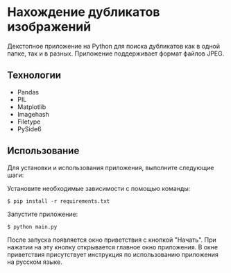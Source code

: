 <h1>Нахождение дубликатов изображений</h1>
Декстопное приложение на Python для поиска дубликатов как в одной папке, так и в разных.
Приложение поддерживает формат файлов JPEG.

<h2>Технологии</h2>

- Pandas
- PIL
- Matplotlib
- Imagehash
- Filetype
- PySide6

<h2>Использование</h2>
Для установки и использования приложения, выполните следующие шаги:

Установите необходимые зависимости с помощью команды:

`$ pip install -r requirements.txt`

Запустите приложение:

`$ python main.py`

После запуска появляется окно приветствия с кнопкой "Начать". При нажатии на эту кнопку открывается главное окно приложения. 
В окне приветствия присутствует инструкция по использованию приложения на русском языке.

